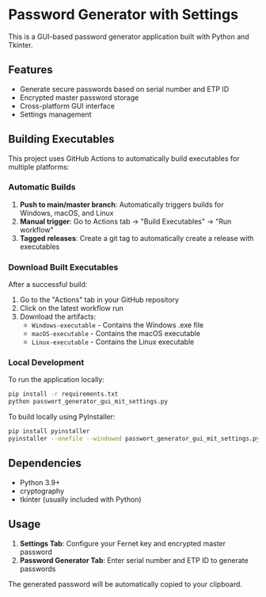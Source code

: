 # Password Generator with Settings

This is a GUI-based password generator application built with Python and Tkinter.

## Features

- Generate secure passwords based on serial number and ETP ID
- Encrypted master password storage
- Cross-platform GUI interface
- Settings management

## Building Executables

This project uses GitHub Actions to automatically build executables for multiple platforms:

### Automatic Builds

1. **Push to main/master branch**: Automatically triggers builds for Windows, macOS, and Linux
2. **Manual trigger**: Go to Actions tab → "Build Executables" → "Run workflow"
3. **Tagged releases**: Create a git tag to automatically create a release with executables

### Download Built Executables

After a successful build:

1. Go to the "Actions" tab in your GitHub repository
2. Click on the latest workflow run
3. Download the artifacts:
   - `Windows-executable` - Contains the Windows .exe file
   - `macOS-executable` - Contains the macOS executable
   - `Linux-executable` - Contains the Linux executable

### Local Development

To run the application locally:

```bash
pip install -r requirements.txt
python passwort_generator_gui_mit_settings.py
```

To build locally using PyInstaller:

```bash
pip install pyinstaller
pyinstaller --onefile --windowed passwort_generator_gui_mit_settings.py
```

## Dependencies

- Python 3.9+
- cryptography
- tkinter (usually included with Python)

## Usage

1. **Settings Tab**: Configure your Fernet key and encrypted master password
2. **Password Generator Tab**: Enter serial number and ETP ID to generate passwords

The generated password will be automatically copied to your clipboard.
